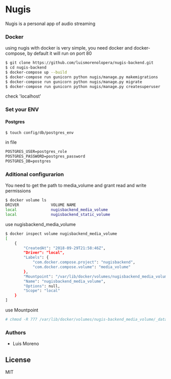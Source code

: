 # Nugis
Nugis is a personal app of audio streaming

### Docker
using nugis with docker is very simple, you need docker and docker-compose, by default it will run on port 80

```sh
$ git clone https://github.com/luismorenolopera/nugis-backend.git
$ cd nugis-backend
$ docker-compose up --build
$ docker-compose run gunicorn python nugis/manage.py makemigrations
$ docker-compose run gunicorn python nugis/manage.py migrate
$ docker-compose run gunicorn python nugis/manage.py createsuperuser
```

check 'localhost'

### Set your ENV
#### Postgres

```sh
$ touch config/db/postgres_env
```
in file
```txt
POSTGRES_USER=postgres_role
POSTGRES_PASSWORD=postgres_password
POSTGRES_DB=postgres
```

### Aditional configurarion
You need to get the path to media_volume and grant read and write permissions

```sh
$ docker volume ls
DRIVER              VOLUME NAME
local               nugisbackend_media_volume
local               nugisbackend_static_volume
```
use nugisbackend_media_volume

```sh
$ docker inspect volume nugisbackend_media_volume
[
    {
        "CreatedAt": "2018-09-29T21:58:46Z",
        "Driver": "local",
        "Labels": {
            "com.docker.compose.project": "nugisbackend",
            "com.docker.compose.volume": "media_volume"
        },
        "Mountpoint": "/var/lib/docker/volumes/nugisbackend_media_volume/_data",
        "Name": "nugisbackend_media_volume",
        "Options": null,
        "Scope": "local"
    }
]
```

use Mountpoint
```sh
# chmod -R 777 /var/lib/docker/volumes/nugis-backend_media_volume/_data
```

### Authors

- Luis Moreno

License
----

MIT

